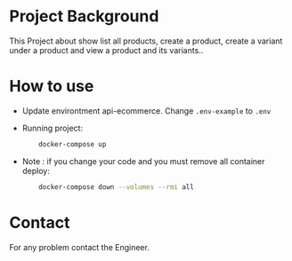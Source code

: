 # Project Background
This Project about show list all products, create a product, create a variant under a product and view a product and its variants..

# How to use
* Update environtment api-ecommerce. Change ```.env-example``` to ```.env```

* Running project:
    ```bash
        docker-compose up
    ```

* Note : 
    if you change your code and you must remove all container deploy: 
    ```bash
        docker-compose down --volumes --rmi all
    ```

# Contact
For any problem contact the Engineer.